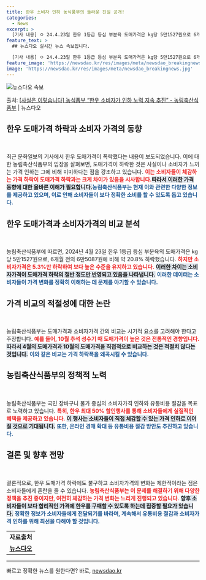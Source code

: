 ```yaml
---
title: 한우 소비자 인하 농식품부의 놀라운 진실 공개!
categories:
  - News
excerpt: >
  [기사 내용] ㅇ 24.4.23일 한우 1등급 등심 부분육 도매가격은 kg당 5만1527원으로 6개월 전인 …
feature_text: >
  ## 뉴스다오 실시간 뉴스 속보입니다.

  [기사 내용] ㅇ 24.4.23일 한우 1등급 등심 부분육 도매가격은 kg당 5만1527원으로 6개월 전인 …
feature_image: 'https://newsdao.kr/res/images/meta/newsdao_breakingnews.jpg'
image: 'https://newsdao.kr/res/images/meta/newsdao_breakingnews.jpg'
---
```


![뉴스다오 속보](https://newsdao.kr/res/images/meta/newsdao_breakingnews.jpg)

<p>출처: <a href="https://newsdao.kr/3687" rel="dofollow">[사실은 이렇습니다] 농식품부 “한우 소비자가 인하 노력 지속 추진” - 농림축산식품부</a> | 뉴스다오</p>

<h2 data-ke-size="size26">한우 도매가격 하락과 소비자 가격의 동향</h2>

<p data-ke-size="size16">&nbsp;</p>

최근 문화일보의 기사에서 한우 도매가격이 폭락했다는 내용이 보도되었습니다. 이에 대한 농림축산식품부의 입장을 살펴보면, 도매가격이 하락한 것은 사실이나 소비자가 느끼는 가격 인하는 그에 비해 미미하다는 점을 강조하고 있습니다. <b><span style="color: #ee2323;">이는 소비자들이 체감하는 가격 하락이 도매가격 하락과는 크게 차이가 있음을 시사합니다.</span></b><b><span style="background-color: #21538527;">따라서 이러한 가격 동향에 대한 올바른 이해가 필요합니다.</span></b><b><span style="color: #1a5490;">농림축산식품부는 현재 이와 관련한 다양한 정보를 제공하고 있으며, 이로 인해 소비자들이 보다 정확한 소비를 할 수 있도록 돕고 있습니다.</span></b>

<h2 data-ke-size="size26">한우 도매가격과 소비자가격의 비교 분석</h2>

<p data-ke-size="size16">&nbsp;</p>

농림축산식품부에 따르면, 2024년 4월 23일 한우 1등급 등심 부분육의 도매가격은 kg당 5만1527원으로, 6개월 전의 6만5087원에 비해 약 20.8% 하락했습니다. <b><span style="color: #ee2323;">하지만 소비자가격은 5.3%만 하락하여 보다 높은 수준을 유지하고 있습니다.</span></b> <b><span style="background-color: #21538527;">이러한 차이는 소비자가격이 도매가격 하락의 절반 정도만 반영되고 있음을 나타냅니다.</span></b> <b><span style="color: #1a5490;">이러한 데이터는 소비자들이 가격 변화를 정확히 이해하는 데 문제를 야기할 수 있습니다.</span></b>

<h2 data-ke-size="size26">가격 비교의 적절성에 대한 논란</h2>

<p data-ke-size="size16">&nbsp;</p>

농림축산식품부는 도매가격과 소비자가격 간의 비교는 시기적 요소를 고려해야 한다고 주장합니다. <b><span style="color: #ee2323;">예를 들어, 10월 추석 성수기 때 도매가격이 높은 것은 전통적인 경향입니다.</span></b> <b><span style="background-color: #21538527;">따라서 4월의 도매가격과 10월의 도매가격을 직접적으로 비교하는 것은 적절치 않다는 것입니다.</span></b> <b><span style="color: #1a5490;">이와 같은 비교는 가격 하락폭을 왜곡시킬 수 있습니다.</span></b>

<h2 data-ke-size="size26">농림축산식품부의 정책적 노력</h2>

<p data-ke-size="size16">&nbsp;</p>

농림축산식품부는 국민 장바구니 물가 중심의 소비자가격 인하와 유통비용 절감을 목표로 노력하고 있습니다. <b><span style="color: #ee2323;">특히, 한우 최대 50% 할인행사를 통해 소비자들에게 실질적인 혜택을 제공하고 있습니다.</span></b> <b><span style="background-color: #21538527;">이 행사는 소비자들이 직접 체감할 수 있는 가격 인하로 이어질 것으로 기대됩니다.</span></b> <b><span style="color: #1a5490;">또한, 온라인 경매 확대 등 유통비용 절감 방안도 추진하고 있습니다.</span></b>

<h2 data-ke-size="size26">결론 및 향후 전망</h2>

<p data-ke-size="size16">&nbsp;</p>

결론적으로, 한우 도매가격 하락에도 불구하고 소비자가격의 변화는 제한적이라는 점은 소비자들에게 혼란을 줄 수 있습니다. <b><span style="color: #ee2323;">농림축산식품부는 이 문제를 해결하기 위해 다양한 정책을 추진 중이지만, 여전히 체감하는 가격 변화는 느리게 진행되고 있습니다.</span></b> <b><span style="background-color: #21538527;">향후 소비자들이 보다 합리적인 가격에 한우를 구매할 수 있도록 하는데 집중할 필요가 있습니다.</span></b> <b><span style="color: #1a5490;">정확한 정보가 소비자들에게 전달되기를 바라며, 계속해서 유통비용 절감과 소비자가격 인하를 위해 최선을 다해야 할 것입니다.</span></b>

<table>
<tr>
<td style="text-align: center; height: 17px;"><b>자료출처</b></td>
</tr>
<tr>
<td style="text-align: center; height: 17px;"><b><a href="https://newsdao.kr/3687">뉴스다오</a></b></td>
</tr>
</table>

<hr>

<p data-ke-size="size16"></p> 

빠르고 정확한 뉴스를 원한다면? 바로, <a href="https://newsdao.kr" rel="dofollow">newsdao.kr</a>


